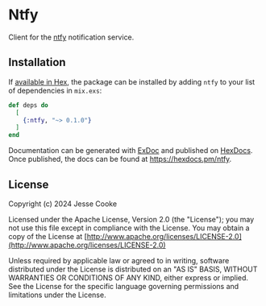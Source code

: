 # Ntfy

Client for the [ntfy](https://ntfy.sh) notification service.

## Installation

If [available in Hex](https://hex.pm/docs/publish), the package can be installed
by adding `ntfy` to your list of dependencies in `mix.exs`:

```elixir
def deps do
  [
    {:ntfy, "~> 0.1.0"}
  ]
end
```

Documentation can be generated with [ExDoc](https://github.com/elixir-lang/ex_doc)
and published on [HexDocs](https://hexdocs.pm). Once published, the docs can
be found at <https://hexdocs.pm/ntfy>.

## License

Copyright (c) 2024 Jesse Cooke

Licensed under the Apache License, Version 2.0 (the "License");
you may not use this file except in compliance with the License.
You may obtain a copy of the License at [http://www.apache.org/licenses/LICENSE-2.0](http://www.apache.org/licenses/LICENSE-2.0)

Unless required by applicable law or agreed to in writing, software
distributed under the License is distributed on an "AS IS" BASIS,
WITHOUT WARRANTIES OR CONDITIONS OF ANY KIND, either express or implied.
See the License for the specific language governing permissions and
limitations under the License.
